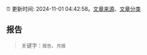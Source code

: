 :alarm_clock: 更新时间: 2024-11-01 04:42:58。[文章来源](/README.md)、[文章分类](/TAGS.md)

## 报告


> 关键字：`报告`、`月报`



